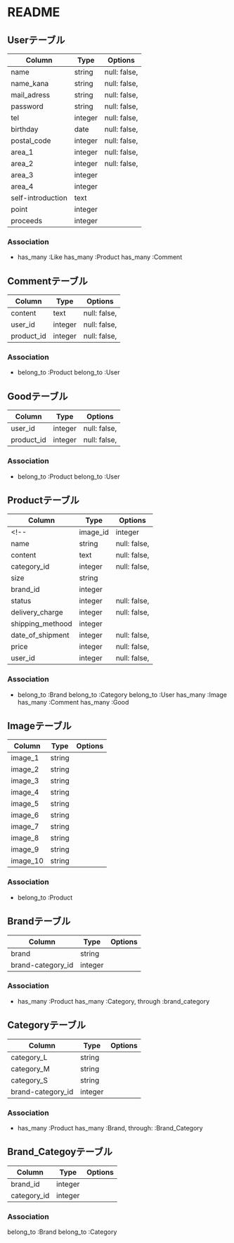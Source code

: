# README

## Userテーブル
|Column|Type|Options|
|------|----|-------|
|name|string|null: false,|
|name_kana|string|null: false,|
|mail_adress|string|null: false,|
|password|string|null: false,|
|tel|integer|null: false,|
|birthday|date|null: false,|
|postal_code|integer|null: false,|
|area_1|integer|null: false,|
|area_2|integer|null: false,|
|area_3|integer|
|area_4|integer|
|self-introduction|text|
|point|integer|
|proceeds|integer|
### Association
- has_many :Like
  has_many :Product
  has_many :Comment


## Commentテーブル
|Column|Type|Options|
|------|----|-------|
|content|text|null: false,|
|user_id|integer|null: false,|
|product_id|integer|null: false,|
### Association
- belong_to :Product
  belong_to :User


## Goodテーブル
|Column|Type|Options|
|------|----|-------|
|user_id|integer|null: false,|
|product_id|integer|null: false,|
### Association
- belong_to :Product
  belong_to :User


## Productテーブル
|Column|Type|Options|
|------|----|-------|
<!-- |image_id|integer|null: false,| -->
|name|string|null: false,|
|content|text|null: false,|
|category_id|integer|null: false,|
|size|string|
|brand_id|integer|
|status|integer|null: false,|
|delivery_charge|integer|null: false,|
|shipping_methood|integer|
|date_of_shipment|integer|null: false,|
|price|integer|null: false,|
|user_id|integer|null: false,|
### Association
- belong_to :Brand
  belong_to :Category
  belong_to :User
  has_many :Image
  has_many :Comment
  has_many :Good


## Imageテーブル
|Column|Type|Options|
|------|----|-------|
|image_1|string|
|image_2|string|
|image_3|string|
|image_4|string|
|image_5|string|
|image_6|string|
|image_7|string|
|image_8|string|
|image_9|string|
|image_10|string|
### Association
- belong_to :Product


## Brandテーブル
|Column|Type|Options|
|------|----|-------|
|brand|string|
|brand-category_id|integer|
### Association
  - has_many :Product
    has_many :Category, through :brand_category


## Categoryテーブル
|Column|Type|Options|
|------|----|-------|
|category_L|string|
|category_M|string|
|category_S|string|
|brand-category_id|integer|
### Association
- has_many :Product
  has_many :Brand, through: :Brand_Category
  

## Brand_Categoyテーブル
|Column|Type|Options|
|------|----|-------|
|brand_id|integer|
|category_id|integer|
### Association
  belong_to :Brand
  belong_to :Category